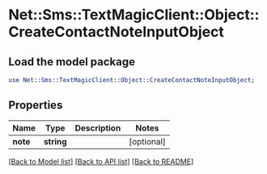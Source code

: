 # Net::Sms::TextMagicClient::Object::CreateContactNoteInputObject

## Load the model package
```perl
use Net::Sms::TextMagicClient::Object::CreateContactNoteInputObject;
```

## Properties
Name | Type | Description | Notes
------------ | ------------- | ------------- | -------------
**note** | **string** |  | [optional] 

[[Back to Model list]](../README.md#documentation-for-models) [[Back to API list]](../README.md#documentation-for-api-endpoints) [[Back to README]](../README.md)


